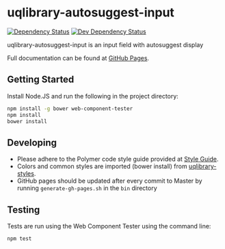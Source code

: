 # uqlibrary-autosuggest-input

[![Dependency Status](https://david-dm.org/uqlibrary/uqlibrary-autosuggest-input.svg)](https://david-dm.org/uqlibrary/uqlibrary-autosuggest-input)
[![Dev Dependency Status](https://david-dm.org/uqlibrary/uqlibrary-autosuggest-input/dev-status.svg)](https://david-dm.org/uqlibrary/uqlibrary-autosuggest-input?type=dev)

uqlibrary-autosuggest-input is an input field with autosuggest display

Full documentation can be found at [GitHub Pages](http://uqlibrary.github.io/uqlibrary-autosuggest-input).

## Getting Started

Install Node.JS and run the following in the project directory:

```sh
npm install -g bower web-component-tester
npm install
bower install
```

## Developing

* Please adhere to the Polymer code style guide provided at [Style Guide](http://polymerelements.github.io/style-guide/).
* Colors and common styles are imported (bower install) from [uqlibrary-styles](http://github.com/uqlibrary/uqlibrary-styles).
* GitHub pages should be updated after every commit to Master by running `generate-gh-pages.sh` in the `bin` directory

## Testing

Tests are run using the Web Component Tester using the command line:

```sh
npm test
```
